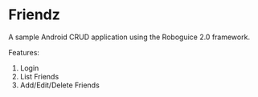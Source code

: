 Friendz
=======

A sample Android CRUD application using the Roboguice 2.0 framework.

Features:
1. Login
2. List Friends
3. Add/Edit/Delete Friends